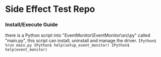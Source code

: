 # Side Effect Test Repo



### Install/Execute Guide
there is a Python script into "EventMonitor\EventMonitor\src\py\" called "main.py", this script can install, uninstall and manage the driver.
`
IPython$ %run main.py
IPython$ help(setup_event_monitor)
IPython$ help(event_monitor)
`

